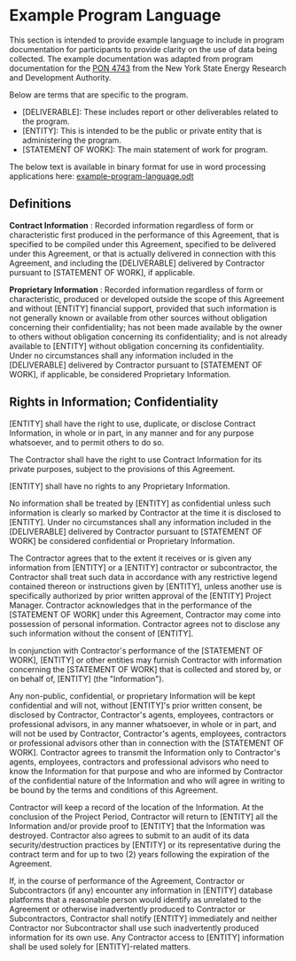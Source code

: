 
# Example Program Language

This section is intended to provide example language to include in program documentation for participants to provide clarity on the use of data being collected. The example documentation was adapted from program documentation for the [PON 4743](https://portal.nyserda.ny.gov/servlet/servlet.FileDownload?file=00Pt000000aumUtEAI) from the New York State Energy Research and Development Authority.

Below are terms that are specific to the program.

- [DELIVERABLE]: These includes report or other deliverables related to the program.
- [ENTITY]: This is intended to be the public or private entity that is administering the program.
- [STATEMENT OF WORK]: The main statement of work for program.

The below text is available in binary format for use in word processing applications here: [example-program-language.odt](https://github.com/AtlasPublicPolicy/charging-use-spec/raw/atlas-development/supplementary-materials/example-program-language.odt)

## Definitions

**Contract Information** : Recorded information regardless of form or characteristic first produced in the performance of this Agreement, that is specified to be compiled under this Agreement, specified to be delivered under this Agreement, or that is actually delivered in connection with this Agreement, and including the [DELIVERABLE] delivered by Contractor pursuant to [STATEMENT OF WORK], if applicable.

**Proprietary Information** : Recorded information regardless of form or characteristic, produced or developed outside the scope of this Agreement and without [ENTITY] financial support, provided that such information is not generally known or available from other sources without obligation concerning their confidentiality; has not been made available by the owner to others without obligation concerning its confidentiality; and is not already available to [ENTITY] without obligation concerning its confidentiality. Under no circumstances shall any information included in the [DELIVERABLE] delivered by Contractor pursuant to [STATEMENT OF WORK], if applicable, be considered Proprietary Information.

## Rights in Information; Confidentiality

[ENTITY] shall have the right to use, duplicate, or disclose Contract Information, in whole or in part, in any manner and for any purpose whatsoever, and to permit others to do so.

The Contractor shall have the right to use Contract Information for its private purposes, subject to the provisions of this Agreement.

[ENTITY] shall have no rights to any Proprietary Information.

No information shall be treated by [ENTITY] as confidential unless such information is clearly so marked by Contractor at the time it is disclosed to [ENTITY]. Under no circumstances shall any information included in the [DELIVERABLE] delivered by Contractor pursuant to [STATEMENT OF WORK] be considered confidential or Proprietary Information.

The Contractor agrees that to the extent it receives or is given any information from [ENTITY] or a [ENTITY] contractor or subcontractor, the Contractor shall treat such data in accordance with any restrictive legend contained thereon or instructions given by [ENTITY], unless another use is specifically authorized by prior written approval of the [ENTITY] Project Manager. Contractor acknowledges that in the performance of the [STATEMENT OF WORK] under this Agreement, Contractor may come into possession of personal information. Contractor agrees not to disclose any such information without the consent of [ENTITY].

In conjunction with Contractor&#39;s performance of the [STATEMENT OF WORK], [ENTITY] or other entities may furnish Contractor with information concerning the [STATEMENT OF WORK] that is collected and stored by, or on behalf of, [ENTITY] (the &quot;Information&quot;).

Any non-public, confidential, or proprietary Information will be kept confidential and will not, without [ENTITY]&#39;s prior written consent, be disclosed by Contractor, Contractor&#39;s agents, employees, contractors or professional advisors, in any manner whatsoever, in whole or in part, and will not be used by Contractor, Contractor&#39;s agents, employees, contractors or professional advisors other than in connection with the [STATEMENT OF WORK]. Contractor agrees to transmit the Information only to Contractor&#39;s agents, employees, contractors and professional advisors who need to know the Information for that purpose and who are informed by Contractor of the confidential nature of the Information and who will agree in writing to be bound by the terms and conditions of this Agreement.

Contractor will keep a record of the location of the Information. At the conclusion of the Project Period, Contractor will return to [ENTITY] all the Information and/or provide proof to [ENTITY] that the Information was destroyed. Contractor also agrees to submit to an audit of its data security/destruction practices by [ENTITY] or its representative during the contract term and for up to two (2) years following the expiration of the Agreement.

If, in the course of performance of the Agreement, Contractor or Subcontractors (if any) encounter any information in [ENTITY] database platforms that a reasonable person would identify as unrelated to the Agreement or otherwise inadvertently produced to Contractor or Subcontractors, Contractor shall notify [ENTITY] immediately and neither Contractor nor Subcontractor shall use such inadvertently produced information for its own use. Any Contractor access to [ENTITY] information shall be used solely for [ENTITY]-related matters.

